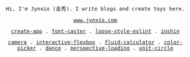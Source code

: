 <p align="center"><samp>Hi, I'm Jynxio (金秀). I write blogs and create toys here.</samp></p>

<p align="center">
    <samp>
        <a href="https://www.jynxio.com">www.jynxio.com</a>
    </samp>
</p>

<p align="center">
    <samp>
        <a href="https://github.com/jynxio/create-app">create-app</a>
        .
        <a href="https://github.com/jynxio/font-caster">font-caster</a>
        .
        <a href="https://github.com/jynxio/loose-style-eslint">loose-style-eslint</a>
        .
        <a href="https://github.com/jynxio/inshin">inshin</a>
    </samp>
</p>

<p align="center">
    <samp>
        <a href="https://github.com/jynxio/camera">camera</a>
        .
        <a href="https://github.com/jynxio/interactive-flexbox">interactive-flexbox</a>
        .
        <a href="https://github.com/jynxio/fluid-calculator">fluid-calculator</a>
        .
        <a href="https://github.com/jynxio/color-picker">color-picker</a>
        .
        <a href="https://github.com/jynxio/dance">dance</a>
        .
        <a href="https://github.com/jynxio/perspective-loading">perspective-loading</a>
        .
        <a href="https://github.com/jynxio/unit-circle">unit-circle</a>
    </samp>
</p>
